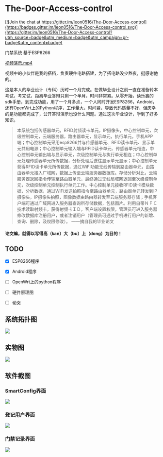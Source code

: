 # The-Door-Access-control

[![Join the chat at https://gitter.im/leon0516/The-Door-Access-control](https://badges.gitter.im/leon0516/The-Door-Access-control.svg)](https://gitter.im/leon0516/The-Door-Access-control?utm_source=badge&utm_medium=badge&utm_campaign=pr-badge&utm_content=badge)


门禁系统 基于ESP8266


[视频演示.mp4](http://o9xqkc534.bkt.clouddn.com/%E8%BF%9C%E7%A8%8B%E5%8F%AF%E8%A7%86%E5%8C%96%E9%97%A8%E7%A6%81%E7%B3%BB%E7%BB%9F%E7%9A%84%E8%AE%BE%E8%AE%A1%E4%B8%8E%E5%AE%9E%E7%8E%B0.mp4)


视频中的小伙伴是我的搭档，负责硬件电路搭建，为了搭电路没少熬夜，挺感谢他的。


这是本人的毕业设计（专科）历时一个月完成。在做毕业设计之前一直在准备转本考试，考完试，距离毕业答辩只剩一个半月，时间非常紧。从零开始，读乐鑫的sdk手册，到完成功能，用了一个月多点，一个人同时开发ESP8266，Android，还有OpenWrt上的Python程序，工作量大，时间紧，导致代码质量不好，但庆幸的是功能都完成了，公开答辩演示也没什么问题。通过这次毕业设计，学到了好多知识。



> 本系统包括传感器单元，RFID射频读卡单元，IP摄像头，中心控制单元，次级控制单元，云端服务器，路由器单元，显示单元，执行单元，手机APP端；中心控制单元采用esp8266并与传感器单元、RFID读卡单元、显示单元共用电源；中心控制单元输入端与RFID读卡单元、传感器单元相连，中心控制单元输出端与显示单元，次级控制单元与执行单元相连；中心控制单元处理传感器单元所传数据，分析处理后送往显示单元显示；中心控制单元获得RFID读卡单元所传数据，通过WiFi功能无线传输到路由器单元，由路由器单元接入广域网，数据上传至云端服务器数据库。存储分析对比，云端服务器返回指令传输至路由器单元，最终通过无线局域网返回至次级控制单元，次级控制单元控制执行单元工作。中心控制单元接收RFID读卡模块数据，分析数据，通过WiFi发送拍照指令至路由器单元，路由器单元转发到IP摄像头，IP摄像头拍照，图像数据由路由器转发至云端服务器存储；手机客户端可通过广域网进入服务器查询所存储数据，包括图片。利用自带ＮＦＣ技术读取射频卡，获得射频卡ＩＤ，客户端设置权限，管理员可进入服务器修改数据库注册用户，或者注销用户（管理员可通过手机进行用户的新增、查询、删除，及权限修改）。             ——摘自我的毕业论文


#### 论文嘛，就得以写得高（kan）大（bu）上（dong）为目的！


## TODO
- [x] ESP8266程序
- [x] Android程序
- [ ] OpenWrt上的python程序
- [ ] 硬件原理图
- [ ] ~~论文~~


## 系统拓扑图
![](pic01.png)

## 实物图
![](pic02.png)

## 软件截图

### SmartConfig界面

![](pic03.png)

### 登记用户界面

![](pic04.png)

### 门禁记录界面

![](pic05.png)